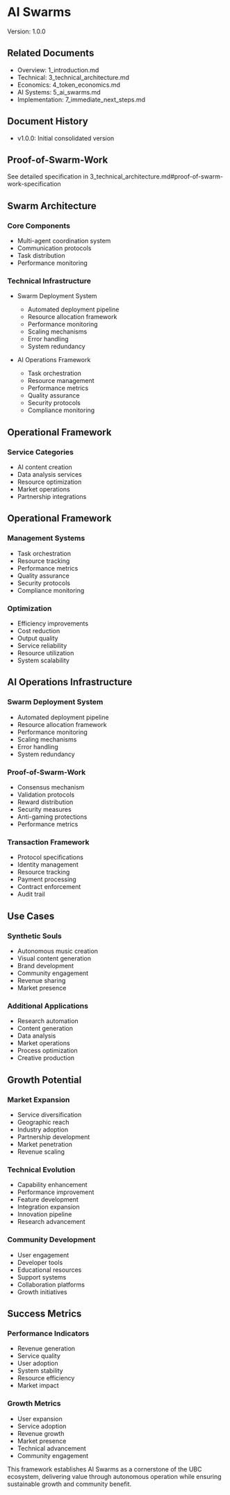 # AI Swarms
Version: 1.0.0

## Related Documents
- Overview: 1_introduction.md
- Technical: 3_technical_architecture.md
- Economics: 4_token_economics.md
- AI Systems: 5_ai_swarms.md
- Implementation: 7_immediate_next_steps.md

## Document History
- v1.0.0: Initial consolidated version

## Proof-of-Swarm-Work
See detailed specification in 3_technical_architecture.md#proof-of-swarm-work-specification

## Swarm Architecture
### Core Components
- Multi-agent coordination system
- Communication protocols
- Task distribution
- Performance monitoring

### Technical Infrastructure
- Swarm Deployment System
  - Automated deployment pipeline
  - Resource allocation framework
  - Performance monitoring
  - Scaling mechanisms
  - Error handling
  - System redundancy


- AI Operations Framework
  - Task orchestration
  - Resource management
  - Performance metrics
  - Quality assurance
  - Security protocols
  - Compliance monitoring

## Operational Framework
### Service Categories
- AI content creation
- Data analysis services
- Resource optimization
- Market operations
- Partnership integrations


## Operational Framework
### Management Systems
- Task orchestration
- Resource tracking
- Performance metrics
- Quality assurance
- Security protocols
- Compliance monitoring

### Optimization
- Efficiency improvements
- Cost reduction
- Output quality
- Service reliability
- Resource utilization
- System scalability

## AI Operations Infrastructure
### Swarm Deployment System
- Automated deployment pipeline
- Resource allocation framework
- Performance monitoring
- Scaling mechanisms
- Error handling
- System redundancy

### Proof-of-Swarm-Work
- Consensus mechanism
- Validation protocols
- Reward distribution
- Security measures
- Anti-gaming protections
- Performance metrics

### Transaction Framework
- Protocol specifications
- Identity management
- Resource tracking
- Payment processing
- Contract enforcement
- Audit trail

## Use Cases
### Synthetic Souls
- Autonomous music creation
- Visual content generation
- Brand development
- Community engagement
- Revenue sharing
- Market presence

### Additional Applications
- Research automation
- Content generation
- Data analysis
- Market operations
- Process optimization
- Creative production

## Growth Potential
### Market Expansion
- Service diversification
- Geographic reach
- Industry adoption
- Partnership development
- Market penetration
- Revenue scaling

### Technical Evolution
- Capability enhancement
- Performance improvement
- Feature development
- Integration expansion
- Innovation pipeline
- Research advancement

### Community Development
- User engagement
- Developer tools
- Educational resources
- Support systems
- Collaboration platforms
- Growth initiatives

## Success Metrics
### Performance Indicators
- Revenue generation
- Service quality
- User adoption
- System stability
- Resource efficiency
- Market impact

### Growth Metrics
- User expansion
- Service adoption
- Revenue growth
- Market presence
- Technical advancement
- Community engagement

This framework establishes AI Swarms as a cornerstone of the UBC ecosystem, delivering value through autonomous operation while ensuring sustainable growth and community benefit.
